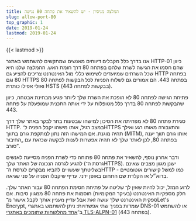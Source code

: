 ```yaml
---
title: המלצה מניסיון - יש להשאיר את פתחה 80 נגישה
slug: allow-port-80
top_graphic: 1
date: 2019-01-24
lastmod: 2019-01-24
---
```


{{< lastmod >}}

אנו בדרך כלל מקבלים דיווחים מאנשים שמתקשים להשתמש באתגר HTTP-01 כיוון שהם חסמו את הגישה לשרת שלהם בפתחה 80 דרך חומת האש. ההמלצה שלנו היא שכל השרתים שמיועדים לשימוש כללי מול האינטרנט צריכים להציע גם HTTP בפתחה 80 וגם HTTPS בפתחה 443. הם אמורים גם לשלוח הפניות לכל הבקשות לפתחה 80 ואולי אפילו כותרת HSTS (בבקשות לפתחה 443).

פתיחת הגישה לפתחה 80 לא הופכת את השרת שלך ליותר פגיע מבחינת אבטחה, כיוון שהבקשות לפתחה 80 בדרך כלל מטופלות על ידי אותה התכנית שמופעלת על פתחה 443.

סגירת פתחה 80 לא מפחיתה את הסיכון למישהו שבטעות בחר לבקר באתר שלך דרך HTTP. במצב רגיל, אותו מישהו יקבל הפניה ל־HTTPS והתעבורה מאותו רגע ואילך תהיה מוגנת. אם המישהו הזה נתון למתקפת גורם בתווך (MITM), אותו גורם תווך יענה בפתחה 80, לכן לאתר שלך לא תהיה אפשרות לענות לבקשה שכזאת עם „החיבור סורב”.

ודבר אחרון נוסף, להשאיר את פתחה 80 פתוחה כדי לשרת הפניה מסייעת לאנשים להגיע לגרסה הנכונה של האתר שלך (גרסת ה־HTTPS). ישנן מגוון מצבים שאינם בשליטתך שעשויים להביא מבקרים לגרסת ה־HTTP - כמו למשל קישורים אוטומטיים בדוא״ל או הקלדת שם התחום באופן ידני. עדיף שיקבלו הפניה על פני שגיאה.

לרוע המזל, יכול להיות שאין לך שליטה על פתיחת חסימת הפתחה 80 עבור האתר שלך. חלק מספקיות האינטרנט (בעיקר המקומיות) חוסמות את פתחה 80 ממגוון סיבות. אם ספקית האינטרנט שלך עושה זאת אבל עדיין מעניין אותך לקבל אישור מ־Let's Encrypt, עומדות בפניך שתי אפשרויות: ניתן להשתמש באתגרי DNS-01 או להשתמש ב־[אחד מהלקוחות שתומכים באתגרי TLS-ALPN-01](https://community.letsencrypt.org/t/which-client-support-tls-alpn-challenge/75859/2) (בפתחה 443).
